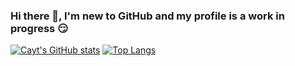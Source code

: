 ### Hi there 👋, I'm new to GitHub and my profile is a work in progress :smirk:

<!-- LinkedIn Badge when I'm ready to add it.
[![Linkedin Badge](https://img.shields.io/badge/-Cayt-blue?style=flat&logo=Linkedin&logoColor=white&link=https://www.linkedin.com/in/cayt/)](https://www.linkedin.com/in/cayt/)
-->
<!--
**Cayt-Schlichting/Cayt-Schlichting** is a ✨ _special_ ✨ repository because its `README.md` (this file) appears on your GitHub profile.

Here are some ideas to get you started:

- 🔭 I’m currently working on ...
- 🌱 I’m currently learning ...
- 👯 I’m looking to collaborate on ...
- 🤔 I’m looking for help with ...
- 💬 Ask me about ...
- 📫 How to reach me: ...
- 😄 Pronouns: ...
- ⚡ Fun fact: ...
-->

[![Cayt's GitHub stats](https://github-readme-stats.vercel.app/api?username=cayt-schlichting&layout=compact&theme=nightowl&count_private=true)](https://github.com/cayt-schlichting/github-readme-stats)
[![Top Langs](https://github-readme-stats.vercel.app/api/top-langs/?username=cayt-schlichting&layout=compact&theme=nightowl&count_private=true)](https://github.com/cayt-schlichting/github-readme-stats)
